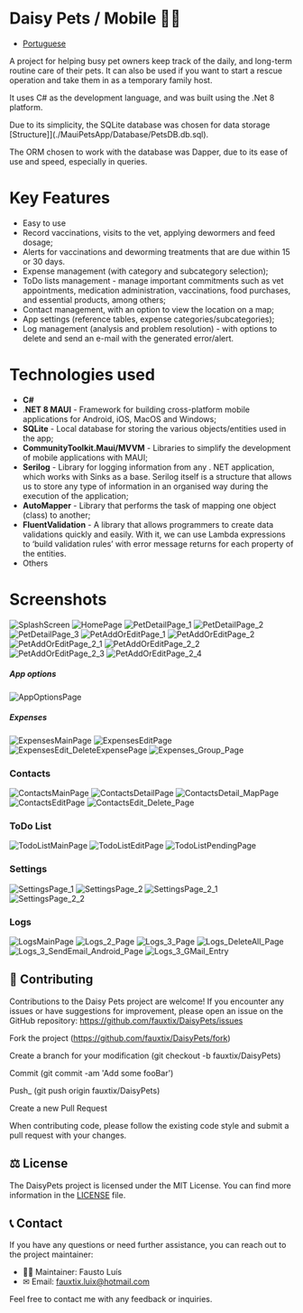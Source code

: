# Daisy Pets / Mobile 🐶🐱


- [Portuguese](./PORTUGUESE.MD)

A project for helping busy pet owners keep track of the daily, and long-term routine care of their pets.
It can also be used if you want to start a rescue operation and take them in as a temporary family host.

It uses C# as the development language, and was built using the .Net 8 platform.

Due to its simplicity, the SQLite database was chosen for data storage [Structure]](./MauiPetsApp/Database/PetsDB.db.sql). 

The ORM chosen to work with the database was Dapper, due to its ease of use and speed, especially in queries.

# Key Features

- Easy to use
- Record vaccinations, visits to the vet, applying dewormers and feed dosage;
- Alerts for vaccinations and deworming treatments that are due within 15 or 30 days.
- Expense management (with category and subcategory selection);
- ToDo lists management - manage important commitments such as vet appointments, medication administration, vaccinations, food purchases, and essential products, among others;
- Contact management, with an option to view the location on a map;
- App settings (reference tables, expense categories/subcategories);
- Log management (analysis and problem resolution) - with options to delete and send an e-mail with the generated error/alert.

# Technologies used

- **C#**
- .**NET 8 MAUI** - Framework for building cross-platform mobile applications for Android, iOS, MacOS and Windows;
- **SQLite** - Local database for storing the various objects/entities used in the app;
- **CommunityToolkit.Maui/MVVM** - Libraries to simplify the development of mobile applications with MAUI;
- **Serilog** - Library for logging information from any . NET application, which works with Sinks as a base.
  Serilog itself is a structure that allows us to store any type of information in an organised way during the execution of the application;
- **AutoMapper** - Library that performs the task of mapping one object (class) to another;
- **FluentValidation** - A library that allows programmers to create data validations quickly and easily.
  With it, we can use Lambda expressions to ‘build validation rules’ with error message returns for each property of the entities.
- Others

# Screenshots

![SplashScreen](https://github.com/user-attachments/assets/26dc5f35-0b42-4f00-9265-c9cb3eff764c)
![HomePage](https://github.com/user-attachments/assets/cc01bcc7-bac6-46bb-b622-7679dc8f614a)
![PetDetailPage_1](https://github.com/user-attachments/assets/dde659f8-e2ee-4bc4-9d01-8364d6fdf213)
![PetDetailPage_2](https://github.com/user-attachments/assets/f3cb8493-e8fe-4950-a1de-761633844abc)
![PetDetailPage_3](https://github.com/user-attachments/assets/4debeeb0-e81b-40e0-9e36-f4dfbdfaf575)
![PetAddOrEditPage_1](https://github.com/user-attachments/assets/43a58263-5466-49cf-98e4-df8bdb789198)
![PetAddOrEditPage_2](https://github.com/user-attachments/assets/4c7fa20a-4829-4f6e-957c-6f41573a1ec0)
![PetAddOrEditPage_2_1](https://github.com/user-attachments/assets/d030a3f8-05c7-43df-80e4-45848b6f52c4)
![PetAddOrEditPage_2_2](https://github.com/user-attachments/assets/cac39949-5b9e-45df-8160-fbf1b4d5b973)
![PetAddOrEditPage_2_3](https://github.com/user-attachments/assets/2ba9c8fd-1372-442d-9e5f-e619fb6260fc)
![PetAddOrEditPage_2_4](https://github.com/user-attachments/assets/da6e8db0-6627-42c7-9207-75799f3bbefd)

##### App options

![AppOptionsPage](https://github.com/user-attachments/assets/fcf7b839-2c81-4395-a9ae-d6926ed1188b)

##### Expenses

![ExpensesMainPage](https://github.com/user-attachments/assets/b5f368be-8b70-4452-a05c-97f9156bec76)
![ExpensesEditPage](https://github.com/user-attachments/assets/f2f5c0b8-806e-4da6-a8e2-aeafce2a4efe)
![ExpensesEdit_DeleteExpensePage](https://github.com/user-attachments/assets/8669fb15-cd88-47e8-bcf5-884c6d90f8ca)
![Expenses_Group_Page](https://github.com/user-attachments/assets/872c1632-6746-4d67-8baf-43f83c45520e)

### Contacts

![ContactsMainPage](https://github.com/user-attachments/assets/e145f13b-6f82-415f-813a-39aadd3a2e7d)
![ContactsDetailPage](https://github.com/user-attachments/assets/ef499037-6d9d-44f9-a0ce-89afce54d34c)
![ContactsDetail_MapPage](https://github.com/user-attachments/assets/79b83b0b-c717-416a-8205-1c15d492f704)
![ContactsEditPage](https://github.com/user-attachments/assets/6f13f976-2712-4cbf-806a-ae574749e38f)
![ContactsEdit_Delete_Page](https://github.com/user-attachments/assets/4a718e6f-6de3-4367-93d3-94bd0028b916)

### ToDo List

![TodoListMainPage](https://github.com/user-attachments/assets/a173456e-e66f-4ab8-9bd7-34923f5b0d73)
![TodoListEditPage](https://github.com/user-attachments/assets/b54614d3-74c5-4af9-b831-ab78e035f81f)
![TodoListPendingPage](https://github.com/user-attachments/assets/8222bd72-1e9e-4e39-82ff-fe877c93fb05)

### Settings

![SettingsPage_1](https://github.com/user-attachments/assets/1bafe3dc-e6e3-4e4b-80ef-63ca8a95a574)
![SettingsPage_2](https://github.com/user-attachments/assets/4d9802c5-0802-4618-ab50-fb9418786677)
![SettingsPage_2_1](https://github.com/user-attachments/assets/bdd7b2ea-747d-407e-8804-1df772c28421)
![SettingsPage_2_2](https://github.com/user-attachments/assets/705060fc-4025-4cb2-a0ce-e3d314fd0c28)

### Logs

![LogsMainPage](https://github.com/user-attachments/assets/11b31434-366c-42e2-b7f1-82f044831403)
![Logs_2_Page](https://github.com/user-attachments/assets/f9ca7961-e558-4bd3-9a8b-5aa06956bc97)
![Logs_3_Page](https://github.com/user-attachments/assets/047426d0-55dd-43e2-82a6-99bfeca6252e)
![Logs_DeleteAll_Page](https://github.com/user-attachments/assets/b572309d-07f4-4069-a62a-e8ab53112d65)
![Logs_3_SendEmail_Android_Page](https://github.com/user-attachments/assets/6fd7a63a-b87d-478e-8e4b-4825af9c6e4b)
![Logs_3_GMail_Entry](https://github.com/user-attachments/assets/b84271c1-a1de-4fd8-8012-129e72cf7215)


## 🌟 Contributing

Contributions to the Daisy Pets project are welcome! If you encounter any issues or have suggestions for improvement, please open an issue on the GitHub repository: https://github.com/fauxtix/DaisyPets/issues

Fork the project (https://github.com/fauxtix/DaisyPets/fork)

Create a branch for your modification (git checkout -b fauxtix/DaisyPets)

Commit (git commit -am 'Add some fooBar')

Push_ (git push origin fauxtix/DaisyPets)

Create a new Pull Request

When contributing code, please follow the existing code style and submit a pull request with your changes.

## ⚖ License

The DaisyPets project is licensed under the MIT License. You can find more information in the [LICENSE](https://github.com/fauxtix/DaisyPets/blob/master/MauiPetsApp/LICENSE.md) file.

## 📞 Contact

If you have any questions or need further assistance, you can reach out to the project maintainer:

- 👨‍💻 Maintainer: Fausto Luís
- ✉ Email: fauxtix.luix@hotmail.com

Feel free to contact me with any feedback or inquiries.

